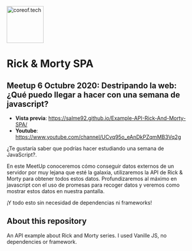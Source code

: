 <img src="https://www.coreof.tech/branding/logo.png" width="100" title="coreof.tech" alt="coreof.tech">

# Rick & Morty SPA

## Meetup 6 Octubre 2020: Destripando la web: ¿Qué puedo llegar a hacer con una semana de javascript?

* **Vista previa**: https://salme92.github.io/Example-API-Rick-And-Morty-SPA/
* **Youtube**: https://www.youtube.com/channel/UCvq95o_eAnDkPZqmMB3Vq2g

¿Te gustaría saber que podrías hacer estudiando una semana de JavaScript?.

En este MeetUp conoceremos cómo conseguir datos externos de un servidor por muy lejana que esté la galaxia, utilizaremos la API de Rick & Morty para obtener todos estos datos.
Profundizaremos al máximo en javascript con el uso de promesas para recoger datos y veremos como mostrar estos datos en nuestra pantalla.

¡Y todo esto sin necesidad de dependencias ni frameworks!

## About this repository

An API example about Rick and Morty series. I used Vanille JS, no dependencies or framework.

